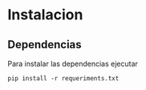 # Instalacion
## Dependencias

Para instalar las dependencias ejecutar
```
pip install -r requeriments.txt
```
